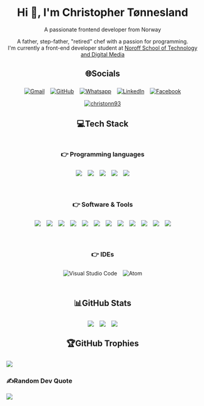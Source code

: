 <div style="margin-bottom: 25px;">
    <h1 align="center">Hi 👋, I'm Christopher Tønnesland</h1>
    <div align="center">
        <p>A passionate frontend developer from Norway</p>
        <p align="center">A  father, step-father, "retired" chef with a passion for programming.</br> I'm currently a front-end developer student at <a href="https://www.noroff.no">Noroff School of Technology and Digital Media</a></p>
    </div>
</div>

<div style="margin-bottom: 25px;">
<h2 align="center" style="margin-bottom: 25px;">🌐Socials</h2>
<div style="display: flex; gap: 15px; justify-content: center; flex-wrap: wrap;">
    <a href="mailto:christopher.tonnesland@gmail.com"><img img src="https://img.shields.io/badge/gmail-%23EA4335.svg?style=plastic&logo=gmail&logoColor=white" alt="Gmail"/></a>
    <a href="https://github.com/christonn"><img src="https://img.shields.io/badge/github-%23181717.svg?style=plastic&logo=github&logoColor=white" alt="GitHub"/></a>
    <a href="https://wa.me/+4745481637"><img src="https://img.shields.io/badge/whatsapp-%2325D366.svg?style=plastic&logo=whatsapp&logoColor=white" alt="Whatsapp"/></a>
    <a href="https://linkedin.com/in/christopher tønnesland"><img src="https://img.shields.io/badge/linkedin-%230A66C2.svg?style=plastic&logo=linkedin&logoColor=white" alt="LinkedIn"/></a>
    <a href="https://www.facebook.com/7oSkaaa"><img src="https://img.shields.io/badge/facebook-%231877F2.svg?style=plastic&logo=facebook&logoColor=white" alt="Facebook"/></a>
    <a href="https://codepen.io/christonn93" target="blank"><img src="https://img.shields.io/badge/Codepen-000000?style=plastic&logo=codepen&logoColor=white" alt="christonn93"/></a>
</div>
</div>

<div style="margin-bottom: 25px;">
<h2 align="center" style="margin-bottom: 25px;"> 💻Tech Stack</h2>
<div style="display: flex; gap: 15px; justify-content: center; flex-wrap: wrap;">

<div  align="center" style="margin-bottom: 25px;">
<h3  align="center" style="margin-bottom: 25px;">👉 Programming languages</h3>
<div style="display: flex; gap: 15px; justify-content: center; flex-wrap: wrap;">

<img src="https://img.shields.io/badge/css3-%231572B6.svg?style=plastic&logo=css3&logoColor=white" />
<img src="https://img.shields.io/badge/javascript-%23323330.svg?style=plastic&logo=javascript&logoColor=%23F7DF1E" />
<img src="https://img.shields.io/badge/html5-%23E34F26.svg?style=plastic&logo=html5&logoColor=white" />
<img src="https://img.shields.io/badge/php-%23777BB4.svg?style=plastic&logo=php&logoColor=white" />
<img src="https://img.shields.io/badge/markdown-%23000000.svg?style=plastic&logo=markdown&logoColor=white" />
</div>
</div>

<div  align="center" style="margin-bottom: 25px;">
<h3  align="center" style="margin-bottom: 25px;">👉 Software & Tools</h3>
    <div style="display: flex; gap: 15px; justify-content: center; flex-wrap: wrap;">
<img src="https://img.shields.io/badge/netlify-%23000000.svg?style=plastic&logo=netlify&logoColor=#00C7B7" />
<img src="https://img.shields.io/badge/figma-%23F24E1E.svg?style=plastic&logo=figma&logoColor=white" />
<img src="https://img.shields.io/badge/Adobe%20XD-470137?style=plastic&logo=Adobe%20XD&logoColor=#FF61F6" />
<img src="https://img.shields.io/badge/postgres-%23316192.svg?style=plastic&logo=postgresql&logoColor=white" />
<img src="https://img.shields.io/badge/Notion-%23000000.svg?style=plastic&logo=notion&logoColor=white" />
<img src="https://img.shields.io/badge/Postman-FF6C37?style=plastic&logo=postman&logoColor=white" />
<img src="https://img.shields.io/badge/Trello-%23026AA7.svg?style=plastic&logo=Trello&logoColor=white" />
<img src="https://img.shields.io/badge/express.js-%23404d59.svg?style=plastic&logo=express&logoColor=%2361DAFB" />
<img src="https://img.shields.io/badge/node.js-6DA55F?style=plastic&logo=node.js&logoColor=white" />
<img src="https://img.shields.io/badge/NPM-%23000000.svg?style=plastic&logo=npm&logoColor=white" />
<img src="https://img.shields.io/badge/sqlite-%2307405e.svg?style=plastic&logo=sqlite&logoColor=white" />
<img src="https://img.shields.io/badge/mysql-%2300f.svg?style=plastic&logo=mysql&logoColor=white" />
</div>
</div>

<div  align="center" style="margin-bottom: 25px;">
<h3  align="center" style="margin-bottom: 25px;">👉 IDEs</h3>
    <div style="display: flex; gap: 15px; justify-content: center; flex-wrap: wrap;">
<img alt="Visual Studio Code" src="https://img.shields.io/badge/Visual%20Studio%20Code-0078d7.svg?style=plastic&logo=visual-studio-code&logoColor=white">
<img alt="Atom" src="https://img.shields.io/badge/atom-%2366595C.svg?&style=plastic&logo=atom&logoColor=white" />

</div>
</div>

</div>

</div>

<div style="margin-bottom: 25px;">

<h2 align="center" style="margin-bottom: 25px;"> 📊GitHub Stats </h2>
 <div style="display: flex; gap: 15px; justify-content: center; flex-wrap: wrap;">
<img src="https://github-readme-stats.vercel.app/api?username=Christonn93&theme=monokai&hide_border=true&include_all_commits=false&count_private=false"/>
<img src="https://github-readme-streak-stats.herokuapp.com/?user=Christonn93&theme=monokai&hide_border=true">
<img src="https://github-readme-stats.vercel.app/api/top-langs/?username=Christonn93&theme=monokai&hide_border=true&include_all_commits=false&count_private=false&layout=compact">
</div>
</div>

<div style="margin-bottom: 25px;">

<h2 align="center" style="margin-bottom: 25px;">  🏆GitHub Trophies</h2>
<img src="https://github-profile-trophy.vercel.app/?username=Christonn93&theme=monokai&no-frame=true&no-bg=true&margin-w=4">

</div>

<div style="margin-bottom: 25px;">

### ✍️Random Dev Quote
![](https://quotes-github-readme.vercel.app/api?type=horizontal&theme=dark)

</div>
